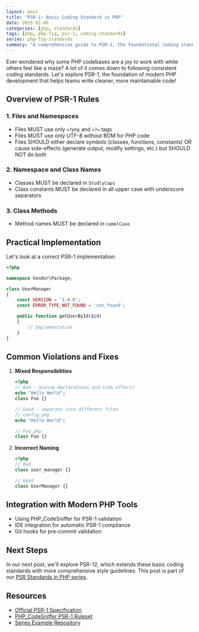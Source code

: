 ```yaml
---
layout: post
title: "PSR-1: Basic Coding Standard in PHP"
date: 2025-01-06
categories: [php, standards]
tags: [php, php-fig, psr-1, coding-standards]
series: php-fig-standards
summary: "A comprehensive guide to PSR-1, the foundational coding standard for PHP that establishes basic rules for files, namespaces, classes, and methods to improve code consistency and maintainability."
---
```


Ever wondered why some PHP codebases are a joy to work with while others feel like a maze? A lot of it comes down to following consistent coding standards. Let's explore PSR-1, the foundation of modern PHP development that helps teams write cleaner, more maintainable code!

## Overview of PSR-1 Rules

### 1. Files and Namespaces

- Files MUST use only `<?php` and `<?=` tags
- Files MUST use only UTF-8 without BOM for PHP code
- Files SHOULD either declare symbols (classes, functions, constants) OR cause side-effects (generate output, modify settings, etc.) but SHOULD NOT do both

### 2. Namespace and Class Names

- Classes MUST be declared in `StudlyCaps`
- Class constants MUST be declared in all upper case with underscore separators

### 3. Class Methods

- Method names MUST be declared in `camelCase`

## Practical Implementation

Let's look at a correct PSR-1 implementation:

```php
<?php

namespace Vendor\Package;

class UserManager
{
    const VERSION = '1.0.0';
    const ERROR_TYPE_NOT_FOUND = 'not_found';

    public function getUserById($id)
    {
        // Implementation
    }
}
```

## Common Violations and Fixes

1. **Mixed Responsibilities**

   ```php
   <?php
   // Bad - mixing declarations and side effects
   echo "Hello World";
   class Foo {}

   // Good - separate into different files
   // config.php
   echo "Hello World";
   
   // Foo.php
   class Foo {}
   ```

2. **Incorrect Naming**

   ```php
   <?php
   // Bad
   class user_manager {}
   
   // Good
   class UserManager {}
   ```

## Integration with Modern PHP Tools

- Using PHP_CodeSniffer for PSR-1 validation
- IDE integration for automatic PSR-1 compliance
- Git hooks for pre-commit validation

## Next Steps

In our next post, we'll explore PSR-12, which extends these basic coding standards with more comprehensive style guidelines. This post is part of our [PSR Standards in PHP series](/php-fig-standards).

## Resources

- [Official PSR-1 Specification](https://www.php-fig.org/psr/psr-1/)
- [PHP_CodeSniffer PSR-1 Ruleset](https://github.com/squizlabs/PHP_CodeSniffer/blob/master/src/Standards/PSR1/ruleset.xml)
- [Series Example Repository](https://github.com/yourusername/php-fig-guide) 